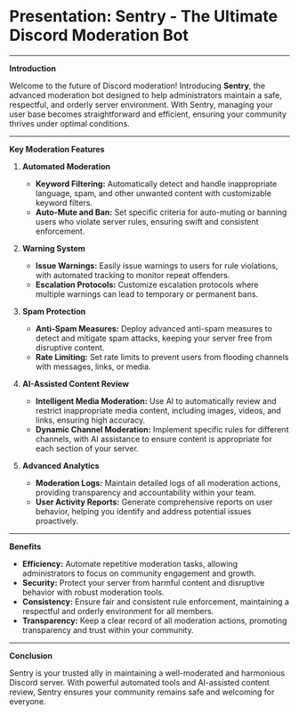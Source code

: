 # Presentation: Sentry - The Ultimate Discord Moderation Bot

---

**Introduction**

Welcome to the future of Discord moderation! Introducing **Sentry**, the advanced moderation bot designed to help administrators maintain a safe, respectful, and orderly server environment. With Sentry, managing your user base becomes straightforward and efficient, ensuring your community thrives under optimal conditions.

---

**Key Moderation Features**

1. **Automated Moderation**
   - **Keyword Filtering:** Automatically detect and handle inappropriate language, spam, and other unwanted content with customizable keyword filters.
   - **Auto-Mute and Ban:** Set specific criteria for auto-muting or banning users who violate server rules, ensuring swift and consistent enforcement.

2. **Warning System**
   - **Issue Warnings:** Easily issue warnings to users for rule violations, with automated tracking to monitor repeat offenders.
   - **Escalation Protocols:** Customize escalation protocols where multiple warnings can lead to temporary or permanent bans.

3. **Spam Protection**
   - **Anti-Spam Measures:** Deploy advanced anti-spam measures to detect and mitigate spam attacks, keeping your server free from disruptive content.
   - **Rate Limiting:** Set rate limits to prevent users from flooding channels with messages, links, or media.

4. **AI-Assisted Content Review**
   - **Intelligent Media Moderation:** Use AI to automatically review and restrict inappropriate media content, including images, videos, and links, ensuring high accuracy.
   - **Dynamic Channel Moderation:** Implement specific rules for different channels, with AI assistance to ensure content is appropriate for each section of your server.

5. **Advanced Analytics**
   - **Moderation Logs:** Maintain detailed logs of all moderation actions, providing transparency and accountability within your team.
   - **User Activity Reports:** Generate comprehensive reports on user behavior, helping you identify and address potential issues proactively.

---

**Benefits**

- **Efficiency:** Automate repetitive moderation tasks, allowing administrators to focus on community engagement and growth.
- **Security:** Protect your server from harmful content and disruptive behavior with robust moderation tools.
- **Consistency:** Ensure fair and consistent rule enforcement, maintaining a respectful and orderly environment for all members.
- **Transparency:** Keep a clear record of all moderation actions, promoting transparency and trust within your community.

---

**Conclusion**

Sentry is your trusted ally in maintaining a well-moderated and harmonious Discord server. With powerful automated tools and AI-assisted content review, Sentry ensures your community remains safe and welcoming for everyone.
